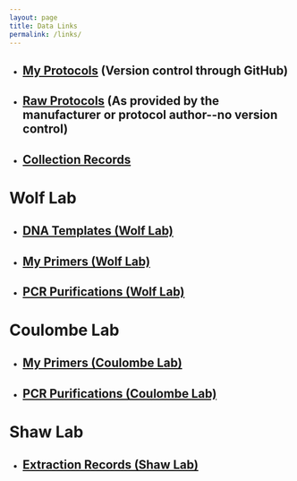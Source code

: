 ```yaml
---
layout: page
title: Data Links
permalink: /links/
---
```

* ## [My Protocols][1] (Version control through GitHub)
* ## [Raw Protocols][2] (As provided by the manufacturer or protocol author--no version control)
* ## [Collection Records][3]

# Wolf Lab

* ## [DNA Templates (Wolf Lab)][4]
* ## [My Primers (Wolf Lab)][5]
* ## [PCR Purifications (Wolf Lab)][6]

# Coulombe Lab

* ## [My Primers (Coulombe Lab)][7]
* ## [PCR Purifications (Coulombe Lab)][8]

# Shaw Lab

* ## [Extraction Records (Shaw Lab)][9]

[1]: https://aduffy70.github.io/Protocols/
[2]: https://drive.google.com/open?id=0B0DnkQIRAeIISHZ6My1rSFBSWEk
[3]: https://docs.google.com/spreadsheets/d/1SwwyyLw9wluSJUBs2seKnixyT9U5qkcc61VwliV7JX4/edit?usp=sharing&authkey=CN2j18cC
[4]: https://docs.google.com/spreadsheets/d/12NzroVVs-sRnzfzU-n2REAfayO7QIf1pH9BYnu3logA/edit?usp=sharing&authkey=CNulnCY
[5]: https://docs.google.com/spreadsheets/d/1MvOuM1sFHPcwaOQVxOFr2GcjWAj4Z6NxP6AQdm7YcFA/edit?usp=sharing&authkey=CKWY47gO
[6]: https://docs.google.com/spreadsheets/d/1otg4lAr_F65i7KYufP2YrJBmvz8Sz-bjjxdCWaWMeFY/edit?usp=sharing&authkey=CNr785cB
[7]: https://docs.google.com/spreadsheets/d/1GMdWIMPTv9oDxIkSGMus2iW3Ud9xdOQYDqFaWWtVx64/edit?usp=sharing
[8]: https://docs.google.com/spreadsheets/d/1XPeZCDzF5TrwR0BsNxL2H9NgH-8j4VkJyRIibHVJEu0/edit?usp=sharing
[9]: https://drive.google.com/open?id=1KQzFYnQ9ELwWecQmkQyuKCxn2H8hyYxrJ-4DqoI5U2U
